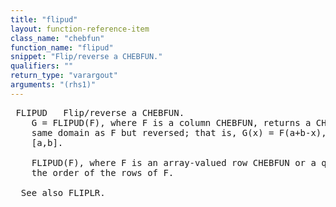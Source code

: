 ```yaml
---
title: "flipud"
layout: function-reference-item
class_name: "chebfun"
function_name: "flipud"
snippet: "Flip/reverse a CHEBFUN."
qualifiers: ""
return_type: "varargout"
arguments: "(rhs1)"
---
```


<pre class="help-text"> FLIPUD   Flip/reverse a CHEBFUN.
    G = FLIPUD(F), where F is a column CHEBFUN, returns a CHEBFUN G with the
    same domain as F but reversed; that is, G(x) = F(a+b-x), where the domain is
    [a,b].
 
    FLIPUD(F), where F is an array-valued row CHEBFUN or a quasimatrix, reverses
    the order of the rows of F.
 
  See also FLIPLR.
</pre>